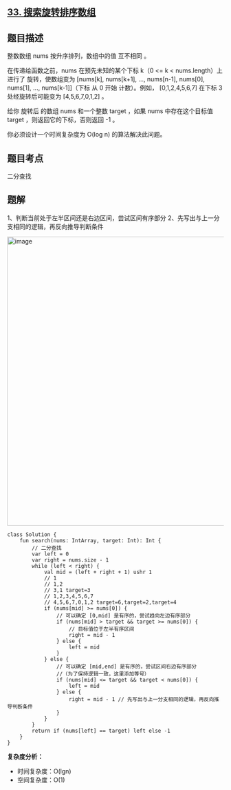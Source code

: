 ## [33. 搜索旋转排序数组](https://leetcode.cn/problems/search-in-rotated-sorted-array/description/)

## 题目描述

整数数组 nums 按升序排列，数组中的值 互不相同 。

在传递给函数之前，nums 在预先未知的某个下标 k（0 <= k < nums.length）上进行了 旋转，使数组变为 [nums[k], nums[k+1], ..., nums[n-1], nums[0], nums[1], ..., nums[k-1]]（下标 从 0 开始 计数）。例如， [0,1,2,4,5,6,7] 在下标 3 处经旋转后可能变为 [4,5,6,7,0,1,2] 。

给你 旋转后 的数组 nums 和一个整数 target ，如果 nums 中存在这个目标值 target ，则返回它的下标，否则返回 -1 。

你必须设计一个时间复杂度为 O(log n) 的算法解决此问题。

## 题目考点

二分查找

## 题解
 
1、判断当前处于左半区间还是右边区间，尝试区间有序部分
2、先写出与上一分支相同的逻辑，再反向推导判断条件

<img width="670" alt="image" src="https://user-images.githubusercontent.com/25008934/218065434-a88c17d6-1b3c-48f5-a782-a5e2ef324ff8.png">

```
class Solution {
    fun search(nums: IntArray, target: Int): Int {
        // 二分查找
        var left = 0
        var right = nums.size - 1
        while (left < right) {
            val mid = (left + right + 1) ushr 1
            // 1
            // 1,2
            // 3,1 target=3
            // 1,2,3,4,5,6,7
            // 4,5,6,7,0,1,2 target=6,target=2,target=4
            if (nums[mid] >= nums[0]) {
                // 可以确定 [0,mid] 是有序的，尝试趋向左边有序部分
                if (nums[mid] > target && target >= nums[0]) {
                    // 目标值位于左半有序区间
                    right = mid - 1
                } else {
                    left = mid
                }
            } else {
                // 可以确定 [mid,end] 是有序的，尝试区间右边有序部分
                //（为了保持逻辑一致，这里添加等号）
                if (nums[mid] <= target && target < nums[0]) {
                    left = mid
                } else {
                    right = mid - 1 // 先写出与上一分支相同的逻辑，再反向推导判断条件
                }
            }
        }
        return if (nums[left] == target) left else -1
    }
}
```

**复杂度分析：**

- 时间复杂度：O(lgn)
- 空间复杂度：O(1) 
